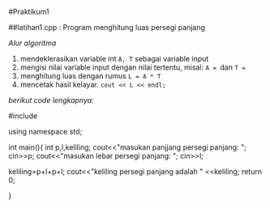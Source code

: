#Praktikum1

##latihan1.cpp : Program menghitung luas persegi panjang

*Alur algoritma*

1. mendeklerasikan variable int `A, T` sebagai variable input
2. mengisi nilai variable input dengan nilai tertentu, misal: `A = `dan `T = `
3. menghitung luas dengan rumus `L = A * T`
4. mencetak hasil kelayar. `cout << L << endl;`

*berikut code lengkapnya:*

#include <iostream>

using namespace std;

int main(){
int p,l,keliling;
cout<<"masukan panjjang persegi panjang: ";
cin>>p;
cout<<"masukan lebar persegi panjang: ";
cin>>l;

keliling=p+l+p+l;
cout<<"keliling persegi panjang adalah " <<keliling;
return 0;

}
